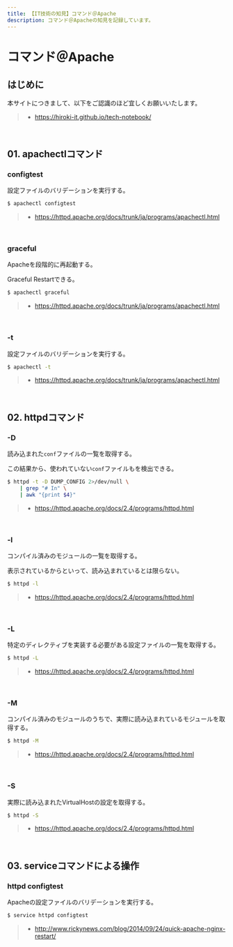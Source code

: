 ```yaml
---
title: 【IT技術の知見】コマンド＠Apache
description: コマンド＠Apacheの知見を記録しています。
---
```


# コマンド＠Apache

## はじめに

本サイトにつきまして、以下をご認識のほど宜しくお願いいたします。

> - https://hiroki-it.github.io/tech-notebook/

<br>

## 01. apachectlコマンド

### configtest

設定ファイルのバリデーションを実行する。

```bash
$ apachectl configtest
```

> - https://httpd.apache.org/docs/trunk/ja/programs/apachectl.html

<br>

### graceful

Apacheを段階的に再起動する。

Graceful Restartできる。

```bash
$ apachectl graceful
```

> - https://httpd.apache.org/docs/trunk/ja/programs/apachectl.html

<br>

### -t

設定ファイルのバリデーションを実行する。

```bash
$ apachectl -t
```

> - https://httpd.apache.org/docs/trunk/ja/programs/apachectl.html

<br>

## 02. httpdコマンド

### -D

読み込まれた`conf`ファイルの一覧を取得する。

この結果から、使われていない`conf`ファイルもを検出できる。

```bash
$ httpd -t -D DUMP_CONFIG 2>/dev/null \
    | grep "# In" \
    | awk "{print $4}"
```

> - https://httpd.apache.org/docs/2.4/programs/httpd.html

<br>

### -l

コンパイル済みのモジュールの一覧を取得する。

表示されているからといって、読み込まれているとは限らない。

```bash
$ httpd -l
```

> - https://httpd.apache.org/docs/2.4/programs/httpd.html

<br>

### -L

特定のディレクティブを実装する必要がある設定ファイルの一覧を取得する。

```bash
$ httpd -L
```

> - https://httpd.apache.org/docs/2.4/programs/httpd.html

<br>

### -M

コンパイル済みのモジュールのうちで、実際に読み込まれているモジュールを取得する。

```bash
$ httpd -M
```

> - https://httpd.apache.org/docs/2.4/programs/httpd.html

<br>

### -S

実際に読み込まれたVirtualHostの設定を取得する。

```bash
$ httpd -S
```

> - https://httpd.apache.org/docs/2.4/programs/httpd.html

<br>

## 03. serviceコマンドによる操作

### httpd configtest

Apacheの設定ファイルのバリデーションを実行する。

```bash
$ service httpd configtest
```

> - http://www.rickynews.com/blog/2014/09/24/quick-apache-nginx-restart/

<br>
